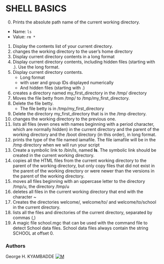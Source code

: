 # SHELL BASICS

0. Prints the absolute path name of the current working directory.
  * Name: `ls`
  * Value: `rm *`
1. Display the contents list of your current directory.
2. changes the working directory to the user’s home directory
3. Display current directory contents in a long format
4. Display current directory contents, including hidden files (starting with .). Use the long format.
5. Display current directory contents.
    * Long format
    * with user and group IDs displayed numerically
    * And hidden files (starting with .)
6. creates a directory named my_first_directory in the /tmp/ directory
7. Moves the file betty from /tmp/ to /tmp/my_first_directory.
8. Delete the file betty.
    * The file betty is in /tmp/my_first_directory
9. Delete the directory my_first_directory that is in the /tmp directory.
10. changes the working directory to the previous one.
11. lists all files (even ones with names beginning with a period character, which are normally hidden) in the current directory and the parent of the working directory and the /boot directory (in this order), in long format.
12. prints the type of the file named iamafile. The file iamafile will be in the /tmp directory when we will run your script
13. Create a symbolic link to /bin/ls, named __ls__. The symbolic link should be created in the current working directory.
14. copies all the HTML files from the current working directory to the parent of the working directory, but only copy files that did not exist in the parent of the     working directory or were newer than the versions in the parent of the working directory.
100. moves all files beginning with an uppercase letter to the directory /tmp/u, the directory /tmp/u 
101. deletes all files in the current working directory that end with the character ~
102. Creates the directories welcome/, welcome/to/ and welcome/to/school in the current directory.
103. lists all the files and directories of the current directory, separated by commas (,)
19. A magic file school.mgc that can be used with the command file to detect School data files. School data files always contain the string SCHOOL at offset 0.
 
 ### Authors
George H. KYAMBADDE [![M](https://upload.wikimedia.org/wikipedia/fr/thumb/c/c8/Twitter_Bird.svg/30px-Twitter_Bird.svg.png)](https://twitter.com/hk14_h)





